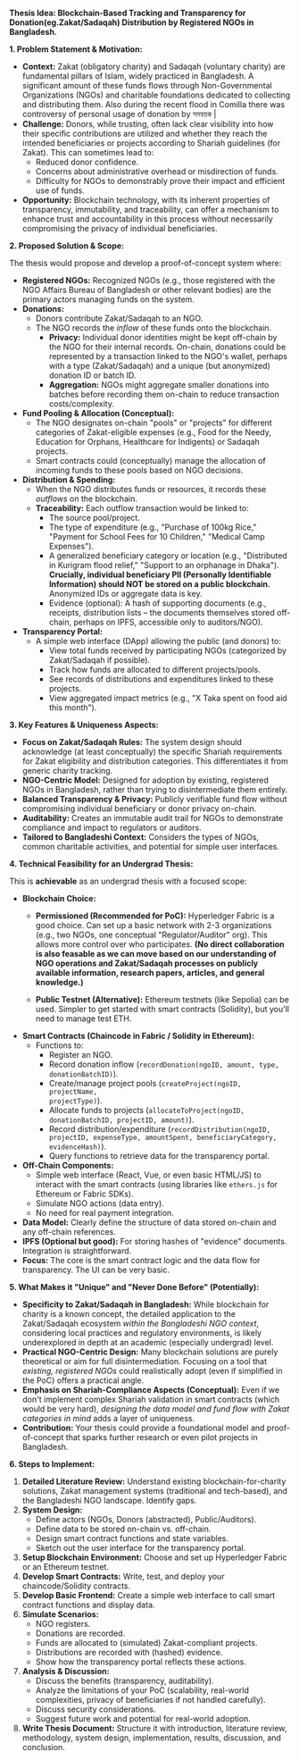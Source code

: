 **Thesis Idea: Blockchain-Based Tracking and Transparency for Donation(eg.Zakat/Sadaqah) Distribution by Registered NGOs in Bangladesh.**

**1. Problem Statement & Motivation:**

*   **Context:** Zakat (obligatory charity) and Sadaqah (voluntary charity) are fundamental pillars of Islam, widely practiced in Bangladesh. A significant amount of these funds flows through Non-Governmental Organizations (NGOs) and charitable foundations dedicated to collecting and distributing them. Also during the recent flood in Comilla there was controversy of personal usage of donation by সমন্বয়ক | 
*   **Challenge:** Donors, while trusting, often lack clear visibility into how their specific contributions are utilized and whether they reach the intended beneficiaries or projects according to Shariah guidelines (for Zakat). This can sometimes lead to:
    *   Reduced donor confidence.
    *   Concerns about administrative overhead or misdirection of funds.
    *   Difficulty for NGOs to demonstrably prove their impact and efficient use of funds.
*   **Opportunity:** Blockchain technology, with its inherent properties of transparency, immutability, and traceability, can offer a mechanism to enhance trust and accountability in this process without necessarily compromising the privacy of individual beneficiaries.

**2. Proposed Solution & Scope:**

The thesis would propose and develop a proof-of-concept system where:

*   **Registered NGOs:** Recognized NGOs (e.g., those registered with the NGO Affairs Bureau of Bangladesh or other relevant bodies) are the primary actors managing funds on the system.
*   **Donations:**
    *   Donors contribute Zakat/Sadaqah to an NGO.
    *   The NGO records the *inflow* of these funds onto the blockchain.
        *   **Privacy:** Individual donor identities might be kept off-chain by the NGO for their internal records. On-chain, donations could be represented by a transaction linked to the NGO's wallet, perhaps with a type (Zakat/Sadaqah) and a unique (but anonymized) donation ID or batch ID.
        *   **Aggregation:** NGOs might aggregate smaller donations into batches before recording them on-chain to reduce transaction costs/complexity.
*   **Fund Pooling & Allocation (Conceptual):**
    *   The NGO designates on-chain "pools" or "projects" for different categories of Zakat-eligible expenses (e.g., Food for the Needy, Education for Orphans, Healthcare for Indigents) or Sadaqah projects.
    *   Smart contracts could (conceptually) manage the allocation of incoming funds to these pools based on NGO decisions.
*   **Distribution & Spending:**
    *   When the NGO distributes funds or resources, it records these *outflows* on the blockchain.
    *   **Traceability:** Each outflow transaction would be linked to:
        *   The source pool/project.
        *   The type of expenditure (e.g., "Purchase of 100kg Rice," "Payment for School Fees for 10 Children," "Medical Camp Expenses").
        *   A generalized beneficiary category or location (e.g., "Distributed in Kurigram flood relief," "Support to an orphanage in Dhaka"). **Crucially, individual beneficiary PII (Personally Identifiable Information) should NOT be stored on a public blockchain.** Anonymized IDs or aggregate data is key.
        *   Evidence (optional): A hash of supporting documents (e.g., receipts, distribution lists – the documents themselves stored off-chain, perhaps on IPFS, accessible only to auditors/NGO).
*   **Transparency Portal:**
    *   A simple web interface (DApp) allowing the public (and donors) to:
        *   View total funds received by participating NGOs (categorized by Zakat/Sadaqah if possible).
        *   Track how funds are allocated to different projects/pools.
        *   See records of distributions and expenditures linked to these projects.
        *   View aggregated impact metrics (e.g., "X Taka spent on food aid this month").

**3. Key Features & Uniqueness Aspects:**

*   **Focus on Zakat/Sadaqah Rules:** The system design should acknowledge (at least conceptually) the specific Shariah requirements for Zakat eligibility and distribution categories. This differentiates it from generic charity tracking.
*   **NGO-Centric Model:** Designed for adoption by existing, registered NGOs in Bangladesh, rather than trying to disintermediate them entirely.
*   **Balanced Transparency & Privacy:** Publicly verifiable fund flow without compromising individual beneficiary or donor privacy on-chain.
*   **Auditability:** Creates an immutable audit trail for NGOs to demonstrate compliance and impact to regulators or auditors.
*   **Tailored to Bangladeshi Context:** Considers the types of NGOs, common charitable activities, and potential for simple user interfaces.

**4. Technical Feasibility for an Undergrad Thesis:**

This is **achievable** as an undergrad thesis with a focused scope:

*   **Blockchain Choice:**
    *   **Permissioned (Recommended for PoC):** Hyperledger Fabric is a good choice. Can set up a basic network with 2-3 organizations (e.g., two NGOs, one conceptual "Regulator/Auditor" org). This allows more control over who participates. **(No direct collaboration is also feasable as we can move based on our understanding of NGO operations and Zakat/Sadaqah processes on publicly available information, research papers, articles, and general knowledge.)**

    *   **Public Testnet (Alternative):** Ethereum testnets (like Sepolia) can be used. Simpler to get started with smart contracts (Solidity), but you'll need to manage test ETH.
*   **Smart Contracts (Chaincode in Fabric / Solidity in Ethereum):**
    *   Functions to:
        *   Register an NGO.
        *   Record donation inflow (<code>recordDonation(ngoID, amount, type, donationBatchID)</code>).
        *   Create/manage project pools (<code>createProject(ngoID, projectName, projectType)</code>).
        *   Allocate funds to projects (<code>allocateToProject(ngoID, donationBatchID, projectID, amount)</code>).
        *   Record distribution/expenditure (<code>recordDistribution(ngoID, projectID, expenseType, amountSpent, beneficiaryCategory, evidenceHash)</code>).
        *   Query functions to retrieve data for the transparency portal.
*   **Off-Chain Components:**
    *   Simple web interface (React, Vue, or even basic HTML/JS) to interact with the smart contracts (using libraries like `ethers.js` for Ethereum or Fabric SDKs).
    *   Simulate NGO actions (data entry).
    *   No need for real payment integration.
*   **Data Model:** Clearly define the structure of data stored on-chain and any off-chain references.
*   **IPFS (Optional but good):** For storing hashes of "evidence" documents. Integration is straightforward.
*   **Focus:** The core is the smart contract logic and the data flow for transparency. The UI can be very basic.

**5. What Makes it "Unique" and "Never Done Before" (Potentially):**

*   **Specificity to Zakat/Sadaqah in Bangladesh:** While blockchain for charity is a known concept, the detailed application to the Zakat/Sadaqah ecosystem *within the Bangladeshi NGO context*, considering local practices and regulatory environments, is likely underexplored in depth at an academic (especially undergrad) level.
*   **Practical NGO-Centric Design:** Many blockchain solutions are purely theoretical or aim for full disintermediation. Focusing on a tool that *existing, registered NGOs* could realistically adopt (even if simplified in the PoC) offers a practical angle.
*   **Emphasis on Shariah-Compliance Aspects (Conceptual):** Even if we don't implement complex Shariah validation in smart contracts (which would be very hard), *designing the data model and fund flow with Zakat categories in mind* adds a layer of uniqueness.
*   **Contribution:** Your thesis could provide a foundational model and proof-of-concept that sparks further research or even pilot projects in Bangladesh.

**6. Steps to Implement:**

1.  **Detailed Literature Review:** Understand existing blockchain-for-charity solutions, Zakat management systems (traditional and tech-based), and the Bangladeshi NGO landscape. Identify gaps.
2.  **System Design:**
    *   Define actors (NGOs, Donors (abstracted), Public/Auditors).
    *   Define data to be stored on-chain vs. off-chain.
    *   Design smart contract functions and state variables.
    *   Sketch out the user interface for the transparency portal.
3.  **Setup Blockchain Environment:** Choose and set up Hyperledger Fabric or an Ethereum testnet.
4.  **Develop Smart Contracts:** Write, test, and deploy your chaincode/Solidity contracts.
5.  **Develop Basic Frontend:** Create a simple web interface to call smart contract functions and display data.
6.  **Simulate Scenarios:**
    *   NGO registers.
    *   Donations are recorded.
    *   Funds are allocated to (simulated) Zakat-compliant projects.
    *   Distributions are recorded with (hashed) evidence.
    *   Show how the transparency portal reflects these actions.
7.  **Analysis & Discussion:**
    *   Discuss the benefits (transparency, auditability).
    *   Analyze the limitations of your PoC (scalability, real-world complexities, privacy of beneficiaries if not handled carefully).
    *   Discuss security considerations.
    *   Suggest future work and potential for real-world adoption.
8.  **Write Thesis Document:** Structure it with introduction, literature review, methodology, system design, implementation, results, discussion, and conclusion.

